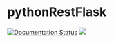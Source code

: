 # pythonRestFlask

[![Documentation Status](https://readthedocs.org/projects/pythonrestflask/badge/?version=latest)](https://pythonrestflask.readthedocs.io/en/latest/?badge=latest)
[![](https://travis-ci.org/abelclopes/pythonRestFlask)](https://travis-ci.org/abelclopes/pythonRestFlask.svg?branch=master)
